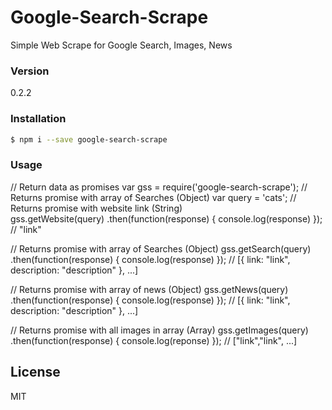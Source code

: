 # Google-Search-Scrape

Simple Web Scrape for Google Search, Images, News

### Version
0.2.2

### Installation
```sh
$ npm i --save google-search-scrape
```

### Usage
  // Return data as promises
  var gss = require('google-search-scrape');
  // Returns promise with array of Searches (Object)
  var query = 'cats';
  // Returns promise with website link (String)    
  gss.getWebsite(query)
    .then(function(response) { console.log(response) });
  // "link"

  // Returns promise with array of Searches (Object)
  gss.getSearch(query)
    .then(function(response) { console.log(response) });
  // [{ link: "link", description: "description" }, ...]
  
  // Returns promise with array of news (Object)
  gss.getNews(query)
    .then(function(response) { console.log(response) });
  // [{ link: "link", description: "description" }, ...]
  
  // Returns promise with all images in array (Array)
  gss.getImages(query)
    .then(function(response) { console.log(reponse) });
  // ["link","link", ...]
  

License
----
MIT
